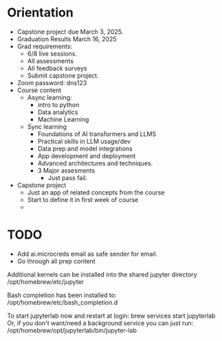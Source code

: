 # Orientation

- Capstone project due March 3, 2025.
- Graduation Results March 16, 2025
- Grad requirements:
  - 6/8 live sessions.
  - All assessments
  - All feedback surveys
  - Submit capstone project.
- Zoom password: dns123
- Course content
  - Async learning:
    - intro to python
    - Data analytics
    - Machine Learning
  - Sync learning
    - Foundations of AI transformers and LLMS
    - Practical skills in LLM usage/dev
    - Data prep and model integrations
    - App development and deployment
    - Advanced architectures and techniques.
    - 3 Major assesments
      - Just pass fail.
- Capstone project
  - Just an app of related concepts from the course
  - Start to define it in first week of course
  -

# TODO

- Add ai.microcreds email as safe sender for email.
- Go through all prep content

Additional kernels can be installed into the shared jupyter directory
/opt/homebrew/etc/jupyter

Bash completion has been installed to:
/opt/homebrew/etc/bash_completion.d

To start jupyterlab now and restart at login:
brew services start jupyterlab
Or, if you don't want/need a background service you can just run:
/opt/homebrew/opt/jupyterlab/bin/jupyter-lab

